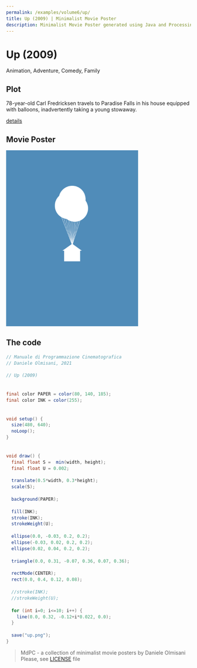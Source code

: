 ```yaml
---
permalink: /examples/volume6/up/
title: Up (2009) | Minimalist Movie Poster
description: Minimalist Movie Poster generated using Java and Processing.
---
```


# Up (2009)

Animation, Adventure, Comedy, Family

## Plot
78-year-old Carl Fredricksen travels to Paradise Falls in his house equipped with balloons, inadvertently taking a young stowaway.

[details](https://www.imdb.com/title/tt1049413/)

## Movie Poster
<img src="up.png"  width="360px" title="Up">


## The code
```java
// Manuale di Programmazione Cinematografica
// Daniele Olmisani, 2021

// Up (2009)


final color PAPER = color(80, 140, 185);
final color INK = color(255);


void setup() {
  size(480, 640);
  noLoop();
}


void draw() {
  final float S =  min(width, height);
  final float U = 0.002;

  translate(0.5*width, 0.3*height);
  scale(S);
  
  background(PAPER);
  
  fill(INK);
  stroke(INK);
  strokeWeight(U);
  
  ellipse(0.0, -0.03, 0.2, 0.2);
  ellipse(-0.03, 0.02, 0.2, 0.2);
  ellipse(0.02, 0.04, 0.2, 0.2);
  
  triangle(0.0, 0.31, -0.07, 0.36, 0.07, 0.36);
  
  rectMode(CENTER);
  rect(0.0, 0.4, 0.12, 0.08);
  
  //stroke(INK);
  //strokeWeight(U);
  
  for (int i=0; i<=10; i++) {
    line(0.0, 0.32, -0.12+i*0.022, 0.0);
  }
  
  save("up.png");
}

```

> MdPC - a collection of minimalist movie posters
> by Daniele Olmisani
> Please, see [LICENSE](../../../LICENSE) file
